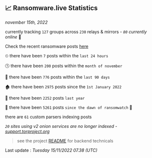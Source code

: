 
## 📈 Ransomware.live Statistics
_november 15th, 2022_

currently tracking `127` groups across `230` relays & mirrors - _`80` currently online_ 📡

Check the recent ransomware posts [here](https://www.ransomware.live/#/recentposts)


⏲ there have been `7` posts within the `last 24 hours`

🕓 there have been `200` posts within the `month of november`

📅 there have been `776` posts within the `last 90 days`

🏚 there have been `2975` posts since the `1st January 2022`

🚀 there have been `2252` posts `last year`

🦕 there have been `5261` posts `since the dawn of ransomwatch` 🐣

there are `61` custom parsers indexing posts

_`20` sites using v2 onion services are no longer indexed - [support.torproject.org](https://support.torproject.org/onionservices/v2-deprecation/)_

> see the project [README](https://github.com/jmousqueton/ransomwatch#readme) for backend technicals



Last update : _Tuesday 15/11/2022 07.38 (UTC)_

